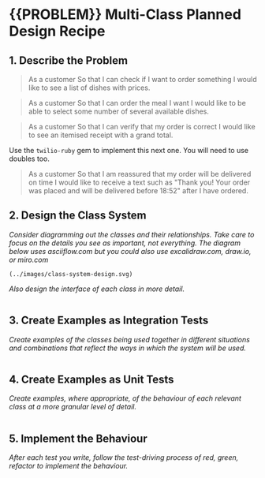 # {{PROBLEM}} Multi-Class Planned Design Recipe

## 1. Describe the Problem

> As a customer
> So that I can check if I want to order something
> I would like to see a list of dishes with prices.

> As a customer
> So that I can order the meal I want
> I would like to be able to select some number of several available dishes.

> As a customer
> So that I can verify that my order is correct
> I would like to see an itemised receipt with a grand total.

Use the `twilio-ruby` gem to implement this next one. You will need to use doubles too.

> As a customer
> So that I am reassured that my order will be delivered on time
> I would like to receive a text such as "Thank you! Your order was placed and will be delivered before 18:52" after I have ordered.


## 2. Design the Class System

_Consider diagramming out the classes and their relationships. Take care to
focus on the details you see as important, not everything. The diagram below
uses asciiflow.com but you could also use excalidraw.com, draw.io, or miro.com_

```
(../images/class-system-design.svg)
```

_Also design the interface of each class in more detail._

```ruby

```

## 3. Create Examples as Integration Tests

_Create examples of the classes being used together in different situations and
combinations that reflect the ways in which the system will be used._

```ruby

```

## 4. Create Examples as Unit Tests

_Create examples, where appropriate, of the behaviour of each relevant class at
a more granular level of detail._

```ruby

```

## 5. Implement the Behaviour

_After each test you write, follow the test-driving process of red, green,
refactor to implement the behaviour._

